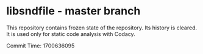 # libsndfile - master branch

This repository contains frozen state of the repository.
Its history is cleared. It is used only for static code
analysis with Codacy.

Commit Time: 1700636095